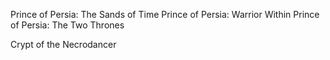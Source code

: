Prince of Persia: The Sands of Time
Prince of Persia: Warrior Within
Prince of Persia: The Two Thrones

Crypt of the Necrodancer